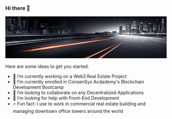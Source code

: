 ### Hi there 👋

![GitHub Banner](/Images/cityroad.jpeg)




Here are some ideas to get you started:

- 🔭 I’m currently working on a Web3 Real Estate Project
- 🌱 I’m currently enrolled in ConsenSys Acdademy's Blockchain Development Bootcamp
- 👯 I’m looking to collaborate on any Decentralized Applications
- 🤔 I’m looking for help with Front-End Development
- ⚡ Fun fact: I use to work in commercial real estate building and managing downtown office towers around the world
